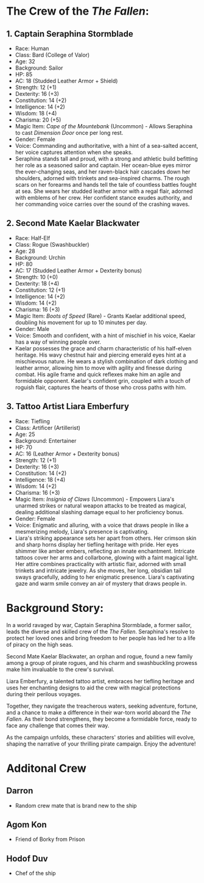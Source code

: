 # The Crew of the *The Fallen*:

## 1. Captain Seraphina Stormblade
- Race: Human
- Class: Bard (College of Valor)
- Age: 32
- Background: Sailor
- HP: 85
- AC: 18 (Studded Leather Armor + Shield)
- Strength: 12 (+1)
- Dexterity: 16 (+3)
- Constitution: 14 (+2)
- Intelligence: 14 (+2)
- Wisdom: 18 (+4)
- Charisma: 20 (+5)
- Magic Item: *Cape of the Mountebank* (Uncommon) - Allows Seraphina to cast *Dimension Door* once per long rest.
- Gender: Female
- Voice: Commanding and authoritative, with a hint of a sea-salted accent, her voice captures attention when she speaks.
- Seraphina stands tall and proud, with a strong and athletic build befitting her role as a seasoned sailor and captain. Her ocean-blue eyes mirror the ever-changing seas, and her raven-black hair cascades down her shoulders, adorned with trinkets and sea-inspired charms. The rough scars on her forearms and hands tell the tale of countless battles fought at sea. She wears her studded leather armor with a regal flair, adorned with emblems of her crew. Her confident stance exudes authority, and her commanding voice carries over the sound of the crashing waves.

## 2. Second Mate Kaelar Blackwater
- Race: Half-Elf
- Class: Rogue (Swashbuckler)
- Age: 28
- Background: Urchin
- HP: 80
- AC: 17 (Studded Leather Armor + Dexterity bonus)
- Strength: 10 (+0)
- Dexterity: 18 (+4)
- Constitution: 12 (+1)
- Intelligence: 14 (+2)
- Wisdom: 14 (+2)
- Charisma: 16 (+3)
- Magic Item: *Boots of Speed* (Rare) - Grants Kaelar additional speed, doubling his movement for up to 10 minutes per day.
- Gender: Male
- Voice: Smooth and confident, with a hint of mischief in his voice, Kaelar has a way of winning people over.
- Kaelar possesses the grace and charm characteristic of his half-elven heritage. His wavy chestnut hair and piercing emerald eyes hint at a mischievous nature. He wears a stylish combination of dark clothing and leather armor, allowing him to move with agility and finesse during combat. His agile frame and quick reflexes make him an agile and formidable opponent. Kaelar's confident grin, coupled with a touch of roguish flair, captures the hearts of those who cross paths with him.

## 3. Tattoo Artist Liara Emberfury
- Race: Tiefling
- Class: Artificer (Artillerist)
- Age: 25
- Background: Entertainer
- HP: 70
- AC: 16 (Leather Armor + Dexterity bonus)
- Strength: 12 (+1)
- Dexterity: 16 (+3)
- Constitution: 14 (+2)
- Intelligence: 18 (+4)
- Wisdom: 14 (+2)
- Charisma: 16 (+3)
- Magic Item: *Insignia of Claws* (Uncommon) - Empowers Liara's unarmed strikes or natural weapon attacks to be treated as magical, dealing additional slashing damage equal to her proficiency bonus.
- Gender: Female
- Voice: Enigmatic and alluring, with a voice that draws people in like a mesmerizing melody, Liara's presence is captivating.
- Liara's striking appearance sets her apart from others. Her crimson skin and sharp horns display her tiefling heritage with pride. Her eyes shimmer like amber embers, reflecting an innate enchantment. Intricate tattoos cover her arms and collarbone, glowing with a faint magical light. Her attire combines practicality with artistic flair, adorned with small trinkets and intricate jewelry. As she moves, her long, obsidian tail sways gracefully, adding to her enigmatic presence. Liara's captivating gaze and warm smile convey an air of mystery that draws people in.

# Background Story:
In a world ravaged by war, Captain Seraphina Stormblade, a former sailor, leads the diverse and skilled crew of the *The Fallen*. Seraphina's resolve to protect her loved ones and bring freedom to her people has led her to a life of piracy on the high seas.

Second Mate Kaelar Blackwater, an orphan and rogue, found a new family among a group of pirate rogues, and his charm and swashbuckling prowess make him invaluable to the crew's survival.

Liara Emberfury, a talented tattoo artist, embraces her tiefling heritage and uses her enchanting designs to aid the crew with magical protections during their perilous voyages.

Together, they navigate the treacherous waters, seeking adventure, fortune, and a chance to make a difference in their war-torn world aboard the *The Fallen*. As their bond strengthens, they become a formidable force, ready to face any challenge that comes their way.

As the campaign unfolds, these characters' stories and abilities will evolve, shaping the narrative of your thrilling pirate campaign. Enjoy the adventure!

# Additonal Crew

## Darron
- Random crew mate that is brand new to the ship

## Agom Kon
- Friend of Borky from Prison

## Hodof Duv
- Chef of the ship
